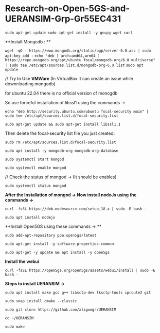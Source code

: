 # Research-on-Open-5GS-and-UERANSIM-Grp-Gr55EC431

```sudo apt-get update```
```sudo apt-get install -y gnupg wget curl```

**Install Mongodb : **

```wget -qO - https://www.mongodb.org/static/pgp/server-6.0.asc | sudo apt-key add -```
```echo "deb [ arch=amd64,arm64 ] https://repo.mongodb.org/apt/ubuntu focal/mongodb-org/6.0 multiverse" | sudo tee /etc/apt/sources.list.d/mongodb-org-6.0.list```
```sudo apt update```

// Try to Use **VMWare** (In VirtualBox it can create an issue while downnloading mongodb)

for ubuntu 22.04 there is no official version of monogdb

So use forceful installation of libssl1 using the commands -> 

```echo "deb http://security.ubuntu.com/ubuntu focal-security main" | sudo tee /etc/apt/sources.list.d/focal-security.list```

```sudo apt-get update && sudo apt-get install libssl1.1 ```

Then delete the focal-security list file you just created:

```sudo rm /etc/apt/sources.list.d/focal-security.list```

```sudo apt install -y mongodb-org mongodb-org-database```

```sudo systemctl start mongod```

```sudo systemctl enable mongod```

// Check the stutus of mongod -> (It should be enables)

```sudo systemctl status mongod```

**After the Installation of mongod -> Now install nodeJs using the commands ->**

```curl -fsSL https://deb.nodesource.com/setup_18.x | sudo -E bash -```

```sudo apt install nodejs```

**Install Open5GS using these commands -> **

```sudo add-apt-repository ppa:open5gs/latest```

```sudo apt-get install -y software-properties-common```

```sudo apt-get -y update && apt install -y open5gs```

**Install the webui**

```curl -fsSL https://open5gs.org/open5gs/assets/webui/install | sudo -E bash -```

**Steps to install UERANSIM ->**

```sudo apt install make gcc g++ libsctp-dev lksctp-tools iproute2 git```

```sudo snap install cmake --classic```

```sudo git clone https://github.com/aligungr/UERANSIM```

```cd ~/UERANSIM```

```sudo make```
